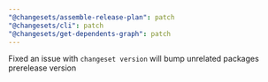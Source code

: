 ```yaml
---
"@changesets/assemble-release-plan": patch
"@changesets/cli": patch
"@changesets/get-dependents-graph": patch
---
```


Fixed an issue with `changeset version` will bump unrelated packages prerelease version
